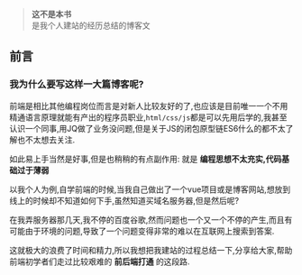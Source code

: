 > **这不是本书**  
是我个人建站的经历总结的博客文

## 前言

### 我为什么要写这样一大篇博客呢?

前端是相比其他编程岗位而言是对新人比较友好的了,也应该是目前唯一一个不用精通语言原理就能有产出的程序员职业,`html/css/js`都是可以先用后学的,我甚至认识一个同事,用JQ做了业务没问题,但是关于JS的闭包原型链ES6什么的都不太了解也不太想去关注.  

如此易上手当然是好事,但是也稍稍的有点副作用: 就是 **编程思想不太充实,代码基础过于薄弱**

以我个人为例,自学前端的时候,当我自己做出了一个vue项目或是博客网站,想放到线上的时候却不知道如何下手,虽然知道买域名服务器,但是然后呢?

在我弄服务器那几天,我不停的百度谷歌,然而问题也一个又一个不停的产生,而且有可能由于环境的问题,导致了一个问题变得非常的难以在互联网上搜索到答案.

这就极大的浪费了时间和精力,所以我想把我建站的过程总结一下,分享给大家,帮助前端初学者们走过比较艰难的 **前后端打通** 的这段路.